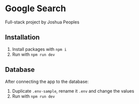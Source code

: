# Google Search

Full-stack project by Joshua Peoples

## Installation

1. Install packages with `npm i`
2. Run with `npm run dev`

## Database

After connecting the app to the database:

1. Duplicate `.env-sample`, rename it `.env` and change the values
2. Run with `npm run dev`
